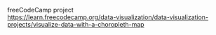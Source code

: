 freeCodeCamp project  
https://learn.freecodecamp.org/data-visualization/data-visualization-projects/visualize-data-with-a-choropleth-map
